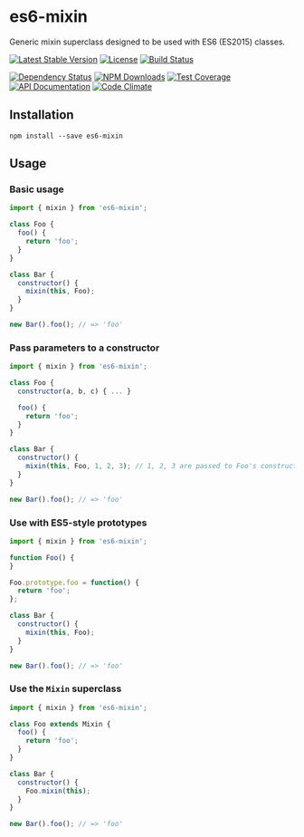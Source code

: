es6-mixin
=========

Generic mixin superclass designed to be used with ES6 (ES2015) classes.

[![Latest Stable Version](https://img.shields.io/npm/v/es6-mixin.svg)](https://www.npmjs.com/package/es6-mixin)
[![License](https://img.shields.io/npm/l/es6-mixin.svg)](https://www.npmjs.com/package/es6-mixin)
[![Build Status](https://img.shields.io/travis/amercier/node-es6-mixin/master.svg)](https://travis-ci.org/amercier/node-es6-mixin)

[![Dependency Status](http://img.shields.io/gemnasium/amercier/node-es6-mixin.svg)](https://gemnasium.com/amercier/node-es6-mixin)
[![NPM Downloads](https://img.shields.io/npm/dm/es6-mixin.svg)](https://www.npmjs.com/package/es6-mixin)
[![Test Coverage](https://img.shields.io/codecov/c/github/amercier/node-es6-mixin/master.svg)](https://codecov.io/github/amercier/node-es6-mixin?branch=master)
[![API Documentation](https://doc.esdoc.org/github.com/amercier/node-es6-mixin/badge.svg)](https://doc.esdoc.org/github.com/amercier/node-es6-mixin/)
[![Code Climate](https://img.shields.io/codeclimate/github/amercier/node-es6-mixin.svg)](https://codeclimate.com/github/amercier/node-es6-mixin)

Installation
------------

    npm install --save es6-mixin

Usage
-----

### Basic usage

```javascript
import { mixin } from 'es6-mixin';

class Foo {
  foo() {
    return 'foo';
  }
}

class Bar {
  constructor() {
    mixin(this, Foo);
  }
}

new Bar().foo(); // => 'foo'
```

### Pass parameters to a constructor

```javascript
import { mixin } from 'es6-mixin';

class Foo {
  constructor(a, b, c) { ... }

  foo() {
    return 'foo';
  }
}

class Bar {
  constructor() {
    mixin(this, Foo, 1, 2, 3); // 1, 2, 3 are passed to Foo's constructor
  }
}

new Bar().foo(); // => 'foo'
```

### Use with ES5-style prototypes

```javascript
import { mixin } from 'es6-mixin';

function Foo() {
}

Foo.prototype.foo = function() {
  return 'foo';
};

class Bar {
  constructor() {
    mixin(this, Foo);
  }
}

new Bar().foo(); // => 'foo'
```

### Use the `Mixin` superclass

```javascript
import { mixin } from 'es6-mixin';

class Foo extends Mixin {
  foo() {
    return 'foo';
  }
}

class Bar {
  constructor() {
    Foo.mixin(this);
  }
}

new Bar().foo(); // => 'foo'
```
